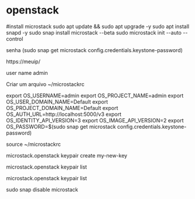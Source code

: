 # openstack

#install microstack
sudo apt update && sudo apt upgrade -y
sudo apt install snapd -y
sudo snap install microstack --beta 
sudo microstack init --auto --control


senha (sudo snap get microstack config.credentials.keystone-password)


https://meuip/

user name admin

Criar um arquivo 
~/microstackrc

export OS_USERNAME=admin
export OS_PROJECT_NAME=admin
export OS_USER_DOMAIN_NAME=Default
export OS_PROJECT_DOMAIN_NAME=Default
export OS_AUTH_URL=http://localhost:5000/v3
export OS_IDENTITY_API_VERSION=3
export OS_IMAGE_API_VERSION=2
export OS_PASSWORD=$(sudo snap get microstack config.credentials.keystone-password)

source ~/microstackrc



microstack.openstack keypair create my-new-key

microstack.openstack keypair list



microstack.openstack keypair list



sudo snap disable microstack


